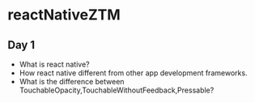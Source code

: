 # reactNativeZTM

## Day 1 

- What is react native?
- How react native different from other app development frameworks.
- What is the difference between TouchableOpacity,TouchableWithoutFeedback,Pressable?
